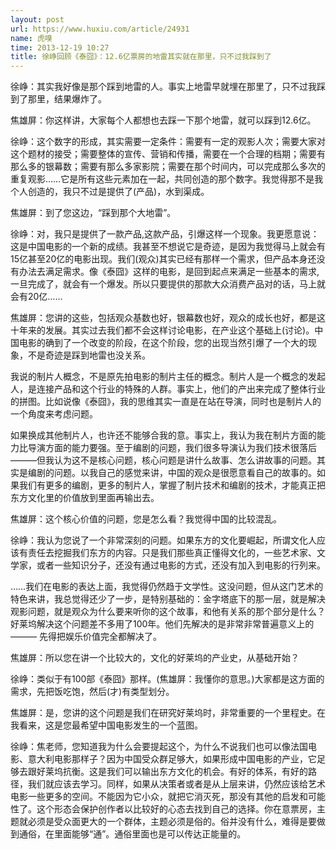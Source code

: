```yaml
---
layout: post
url: https://www.huxiu.com/article/24931
name: 虎嗅
time: 2013-12-19 10:27
title: 徐峥回顾《泰囧》：12.6亿票房的地雷其实就在那里，只不过我踩到了
---
```

徐峥：其实我好像是那个踩到地雷的人。事实上地雷早就埋在那里了，只不过我踩到了那里，结果爆炸了。

焦雄屏：你这样讲，大家每个人都想也去踩一下那个地雷，就可以踩到12.6亿。

徐峥：这个数字的形成，其实需要一定条件：需要有一定的观影人次；需要大家对这个题材的接受；需要整体的宣传、营销和传播，需要在一个合理的档期；需要有那么多的银幕数；需要有那么多家影院；需要在那个时间内，可以完成那么多次的重复观影……它是所有这些元素加在一起，共同创造的那个数字。我觉得那不是我个人创造的，我只不过是提供了(产品)，水到渠成。

焦雄屏：到了您这边，“踩到那个大地雷”。

徐峥：对，我只是提供了一款产品,这款产品，引爆这样一个现象。我更愿意说：这是中国电影的一个新的成绩。我甚至不想说它是奇迹，是因为我觉得马上就会有15亿甚至20亿的电影出现。我们(观众)其实已经有那样一个需求，但产品本身还没有办法去满足需求。像《泰囧》这样的电影，是回到起点来满足一些基本的需求,一旦完成了，就会有一个爆发。所以只要提供的那款大众消费产品对的话，马上就会有20亿……

焦雄屏：您讲的这些，包括观众基数也好，银幕数也好，观众的成长也好，都是这十年来的发展。其实过去我们都不会这样讨论电影，在产业这个基础上(讨论)。中国电影的确到了一个改变的阶段，在这个阶段，您的出现当然引爆了一个大的现象，不是奇迹是踩到地雷也没关系。

我说的制片人概念，不是原先拍电影的制片主任的概念。制片人是一个概念的发起人，是连接产品和这个行业的特殊的人群。事实上，他们的产出来完成了整体行业的拼图。比如说像《泰囧》，我的思维其实一直是在站在导演，同时也是制片人的一个角度来考虑问题。

如果换成其他制片人，也许还不能够合我的意。事实上，我认为我在制片方面的能力比导演方面的能力要强。至于编剧的问题，我们很多导演认为我们技术很落后———但我认为这不是核心问题，核心问题是讲什么故事、怎么讲故事的问题。其实是编剧的问题。以我自己的感觉来讲，中国的观众是很愿意看自己的故事的。如果我们有更多的编剧，更多的制片人，掌握了制片技术和编剧的技术，才能真正把东方文化里的价值放到里面再输出去。

焦雄屏：这个核心价值的问题，您是怎么看？我觉得中国的比较混乱。

徐峥：我认为您说了一个非常深刻的问题。如果东方的文化要崛起，所谓文化人应该有责任去挖掘我们东方的内容。只是我们那些真正懂得文化的，一些艺术家、文学家，或者一些知识分子，还没有通过电影的方式，还没有加入到电影的行列来。

……我们在电影的表达上面，我觉得仍然趋于文学性。这没问题，但从这门艺术的特色来讲，我总觉得还少了一步，是特别基础的：金字塔底下的那一层，就是解决观影问题，就是观众为什么要来听你的这个故事，和他有关系的那个部分是什么？好莱坞解决这个问题差不多用了100年。他们先解决的是非常非常普遍意义上的——— 先得把娱乐价值完全都解决了。

焦雄屏：所以您在讲一个比较大的，文化的好莱坞的产业史，从基础开始？

徐峥：类似于有100部《泰囧》那样。(焦雄屏：我懂你的意思。)大家都是这方面的需求，先把饭吃饱，然后(才)有类型划分。

焦雄屏：是，您讲的这个问题是我们在研究好莱坞时，非常重要的一个里程史。在我看来，这是您最希望中国电影发生的一个蓝图。

徐峥：焦老师，您知道我为什么会要提起这个，为什么不说我们也可以像法国电影、意大利电影那样子？因为中国受众群足够大，如果形成中国电影的产业，它足够去跟好莱坞抗衡。这是我们可以输出东方文化的机会。有好的体系，有好的路径，我们就应该去学习。同样，如果从决策者或者是从上层来讲，仍然应该给艺术电影一些更多的空间。不能因为它小众，就把它消灭死，那没有其他的启发和可能性了。这个形态会保护创作者以比较好的心态去找到自己的选择。你在意票房，主题就必须是受众面更大的一个群体，主题必须是俗的。俗并没有什么，难得是要做到通俗，在里面能够“通”。通俗里面也是可以传达正能量的。

